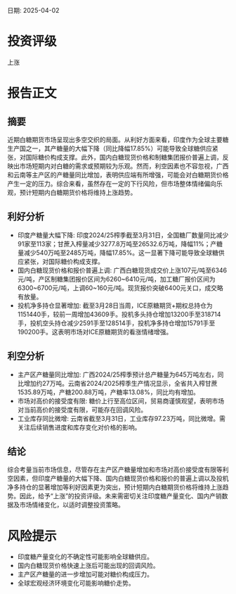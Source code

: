 
日期: 2025-04-02

# 投资评级

上涨

# 报告正文

## 摘要

近期白糖期货市场呈现出多空交织的局面。从利好方面来看，印度作为全球主要糖生产国之一，其产糖量的大幅下降（同比降幅17.85%）可能导致全球糖供应紧张，对国际糖价构成支撑。此外，国内白糖现货价格和制糖集团报价普遍上调，反映出市场短期内对白糖的需求或预期较为乐观。然而，利空因素也不容忽视，广西和云南等主产区的产糖量同比增加，表明供应端有所增强，可能会对白糖期货价格产生一定的压力。综合来看，虽然存在一定的下行风险，但市场整体情绪偏向乐观，预计短期内白糖期货价格将维持上涨趋势。

## 利好分析

* 印度产糖量大幅下降: 印度2024/25榨季截至3月31日，全国糖厂数量同比减少91家至113家；甘蔗入榨量减少3277.8万吨至26532.6万吨，降幅11%；产糖量减少540万吨至2485万吨，降幅17.85%。这一显著下降可能导致全球糖供应紧张，对国际糖价构成支撑。
* 国内白糖现货价格和报价普遍上调: 广西白糖现货成交价上涨107元/吨至6346元/吨，产区制糖集团报价区间为6260~6410元/吨，加工糖厂报价区间为6300~6700元/吨，上调60~160元/吨。现货报价突破6400元关口，成交略有放量。
* 投机净多持仓显著增加: 截至3月28日当周，ICE原糖期货+期权总持仓为1151440手，较前一周增加43609手。投机多头持仓增加13200手至318714手，投机空头持仓减少2591手至128514手，投机净多持仓增加15791手至190200手。这表明市场对ICE原糖期货的看涨情绪增强。

## 利空分析

* 主产区产糖量同比增加: 广西2024/25榨季预计总产糖量为645万吨左右，同比增加约27万吨。云南省2024/2025榨季生产情况显示，全省共入榨甘蔗1535.89万吨，产糖200.88万吨，产糖率13.08%，同比均有增加。
* 市场对高价的接受度有限: 糖价上行至高位区间，贸易商谨慎观望，表明市场对当前高价的接受度有限，可能存在回调风险。
* 工业库存同比微增: 云南省截至3月31日，工业库存97.23万吨，同比微增。需关注后续销售进度和库存变化对价格的影响。

## 结论

综合考量当前市场信息，尽管存在主产区产糖量增加和市场对高价接受度有限等利空因素，但印度产糖量的大幅下降、国内白糖现货价格和报价的普遍上调以及投机净多持仓的显著增加等利好因素更为突出，预计短期内白糖期货价格将维持上涨趋势。因此，给予“上涨”的投资评级。未来需密切关注印度糖产量变化、国内产销数据及市场情绪变化，以适时调整投资策略。

# 风险提示

* 印度糖产量变化的不确定性可能影响全球糖供应。
* 国内白糖现货价格快速上涨后可能出现的回调风险。
* 主产区产糖量的进一步增加可能对糖价构成压力。
* 全球宏观经济环境变化可能影响糖价走势。
